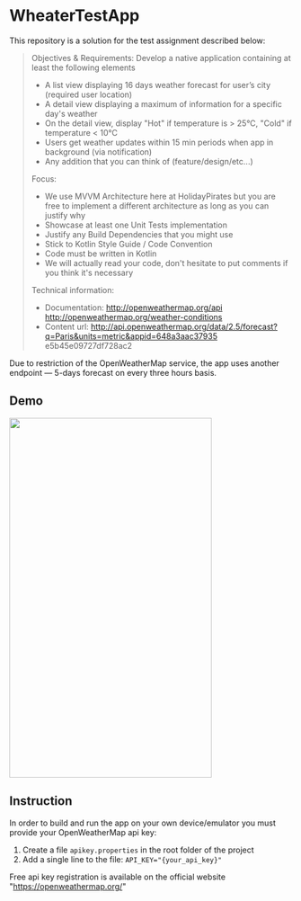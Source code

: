 # WheaterTestApp

This repository is a solution for the test assignment described below:

> Objectives & Requirements:
> Develop a native application containing at least the following elements
> - A list view displaying 16 days weather forecast for user’s city (required user location)
> - A detail view displaying a maximum of information for a specific day's weather
> - On the detail view, display "Hot" if temperature is > 25°C, "Cold" if temperature < 10°C
> - Users get weather updates within 15 min periods when app in background (via notification)
> - Any addition that you can think of (feature/design/etc...)
> 
> Focus:
> - We use MVVM Architecture here at HolidayPirates but you are free to implement a different
> architecture as long as you can justify why
> - Showcase at least one Unit Tests implementation
> - Justify any Build Dependencies that you might use
> - Stick to Kotlin Style Guide / Code Convention
> - Code must be written in Kotlin
> - We will actually read your code, don't hesitate to put comments if you think it's necessary
>
> Technical information:
> - Documentation: http://openweathermap.org/api http://openweathermap.org/weather-conditions
> - Content url: http://api.openweathermap.org/data/2.5/forecast?q=Paris&units=metric&appid=648a3aac37935
e5b45e09727df728ac2

Due to restriction of the OpenWeatherMap service, the app uses another endpoint — 5-days forecast on every three hours basis.

## Demo
<img src="https://github.com/dm-uporov/WheaterTestApp/blob/master/demo.gif" width="360" height="640" />

## Instruction
In order to build and run the app on your own device/emulator you must provide your OpenWeatherMap api key:
1. Create a file `apikey.properties` in the root folder of the project
2. Add a single line to the file: `API_KEY="{your_api_key}"`

Free api key registration is available on the official website "https://openweathermap.org/"
